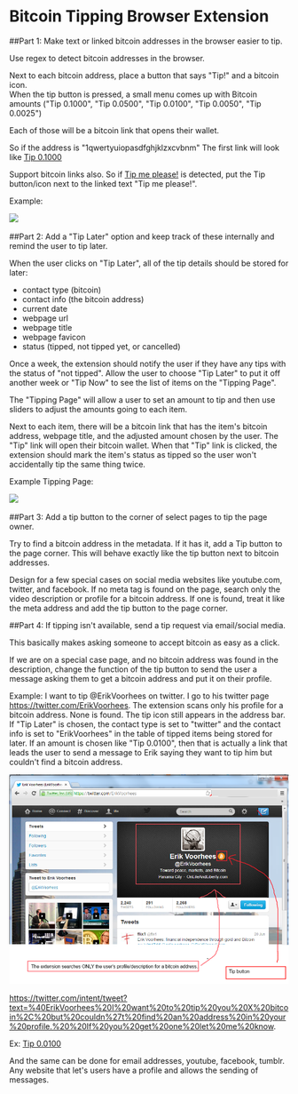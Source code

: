 # Bitcoin Tipping Browser Extension

##Part 1: Make text or linked bitcoin addresses in the browser easier to tip.

Use regex to detect bitcoin addresses in the browser.  

Next to each bitcoin address, place a button that says "Tip!" and a bitcoin icon.  
When the tip button is pressed, a small menu comes up with Bitcoin amounts ("Tip 0.1000", "Tip 0.0500", "Tip 0.0100", "Tip 0.0050", "Tip 0.0025")

Each of those will be a bitcoin link that opens their wallet.  
  
So if the address is "1qwertyuiopasdfghjklzxcvbnm" The first link will look like <a href='bitcoin:address=1qwertyuiopasdfghjklzxcvbnm&amount=0.1&label=webpage title'>Tip 0.1000</a>

Support bitcoin links also. So if <a href='bitcoin:1sdlfkjewrlkj&amount=0.1&label=blah'>Tip me please!</a> is detected, put the Tip button/icon next to the linked text "Tip me please!".

Example:

![](http://imgur.com/t3csynO.png)






##Part 2: Add a "Tip Later" option and keep track of these internally and remind the user to tip later.

When the user clicks on "Tip Later", all of the tip details should be stored for later:
 * contact type (bitcoin)
 * contact info (the bitcoin address)
 * current date
 * webpage url
 * webpage title
 * webpage favicon
 * status (tipped, not tipped yet, or cancelled)
	
Once a week, the extension should notify the user if they have any tips with the status of "not tipped". Allow the user to choose "Tip Later" to put it off another week or "Tip Now" to see the list of items on the "Tipping Page".

The "Tipping Page" will allow a user to set an amount to tip and then use sliders to adjust the amounts going to each item.

Next to each item, there will be a bitcoin link that has the item's bitcoin address, webpage title, and the adjusted amount chosen by the user. The "Tip" link will open their bitcoin wallet.  When that "Tip" link is clicked, the extension should mark the item's status as tipped so the user won't accidentally tip the same thing twice.

Example Tipping Page: 

![](http://imgur.com/RvkWzKP.png)





##Part 3: Add a tip button to the corner of select pages to tip the page owner.

Try to find a bitcoin address in the metadata.  If it has it, add a Tip button to the page corner.  This will behave exactly like the tip button next to bitcoin addresses.

Design for a few special cases on social media websites like youtube.com, twitter, and facebook.  If no meta tag is found on the page, search only the video description or profile for a bitcoin address.  If one is found, treat it like the meta address and add the tip button to the page corner.






##Part 4: If tipping isn't available, send a tip request via email/social media.

This basically makes asking someone to accept bitcoin as easy as a click.

If we are on a special case page, and no bitcoin address was found in the description, change the function of the tip button to send the user a message asking them to get a bitcoin address and put it on their profile.

Example: I want to tip @ErikVoorhees on twitter.  I go to his twitter page https://twitter.com/ErikVoorhees.  The extension scans only his profile for a bitcoin address.  None is found.  The tip icon still appears in the address bar.  If "Tip Later" is chosen, the contact type is set to "twitter" and the contact info is set to "ErikVoorhees" in the table of tipped items being stored for later.  If an amount is chosen like "Tip 0.0100", then that is actually a link that leads the user to send a message to Erik saying they want to tip him but couldn't find a bitcoin address.

![](https://github.com/NerdfighterSean/bitcoin-tipping-extension/blob/master/bitcoin-tipping-extension-twitter.png)

https://twitter.com/intent/tweet?text=%40ErikVoorhees%20I%20want%20to%20tip%20you%20X%20bitcoin%2C%20but%20couldn%27t%20find%20an%20address%20in%20your%20profile.%20%20If%20you%20get%20one%20let%20me%20know. 

Ex: <a href='https://twitter.com/intent/tweet?text=%40ErikVoorhees%20I%20want%20to%20tip%20you%20X%20bitcoin%2C%20but%20couldn%27t%20find%20an%20address%20in%20your%20profile.%20%20If%20you%20get%20one%20let%20me%20know. '>Tip 0.0100</a>

And the same can be done for email addresses, youtube, facebook, tumblr. Any website that let's users have a profile and allows the sending of messages.




